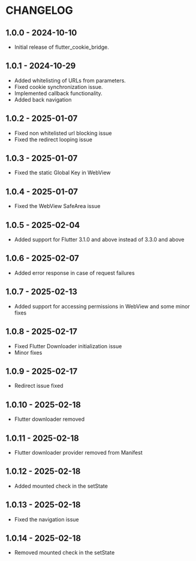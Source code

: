 # CHANGELOG

## 1.0.0 - 2024-10-10

- Initial release of flutter_cookie_bridge.

## 1.0.1 - 2024-10-29

- Added whitelisting of URLs from parameters.
- Fixed cookie synchronization issue.
- Implemented callback functionality.
- Added back navigation

## 1.0.2 - 2025-01-07

- Fixed non whitelisted url blocking issue
- Fixed the redirect looping issue

## 1.0.3 - 2025-01-07

- Fixed the static Global Key in WebView

## 1.0.4 - 2025-01-07

- Fixed the WebView SafeArea issue

## 1.0.5 - 2025-02-04

- Added support for Flutter 3.1.0 and above instead of 3.3.0 and above

## 1.0.6 - 2025-02-07

- Added error response in case of request failures

## 1.0.7 - 2025-02-13

- Added support for accessing permissions in WebView and some minor fixes

## 1.0.8 - 2025-02-17

- Fixed Flutter Downloader initialization issue
- Minor fixes

## 1.0.9 - 2025-02-17

- Redirect issue fixed

## 1.0.10 - 2025-02-18

- Flutter downloader removed

## 1.0.11 - 2025-02-18

- Flutter downloader provider removed from Manifest

## 1.0.12 - 2025-02-18

- Added mounted check in the setState

## 1.0.13 - 2025-02-18

- Fixed the navigation issue

## 1.0.14 - 2025-02-18

- Removed mounted check in the setState